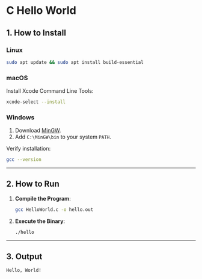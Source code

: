 # C Hello World

## 1. How to Install
### Linux
```bash
sudo apt update && sudo apt install build-essential
```

### macOS
Install Xcode Command Line Tools:
```bash
xcode-select --install
```

### Windows
1. Download [MinGW](http://www.mingw.org/).
2. Add `C:\MinGW\bin` to your system `PATH`.

Verify installation:
```bash
gcc --version
```

---

## 2. How to Run
1. **Compile the Program**:
   ```bash
   gcc HelloWorld.c -o hello.out
   ```
2. **Execute the Binary**:
   ```bash
   ./hello
   ```

---

## 3. Output
```
Hello, World!
```